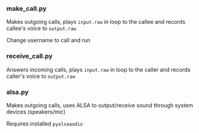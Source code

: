 ### make_call.py
Makes outgoing calls, plays `input.raw` in loop to the callee and records callee's voice to `output.raw`

Change username to call and run

### receive_call.py
Answers incoming calls, plays `input.raw` in loop to the caller and records caller's voice to `output.raw`

### alsa.py
Makes outgoing calls, uses ALSA to output/receive sound through system devices (speakers/mic)

Requires installed `pyalsaaudio`
